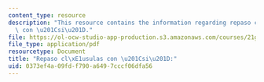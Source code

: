 ```yaml
---
content_type: resource
description: "This resource contains the information regarding repaso cl\xE1usulas\
  \ con \u201Csi\u201D."
file: https://ol-ocw-studio-app-production.s3.amazonaws.com/courses/21g-702-spanish-ii-spring-2004/0373ef4a09fdf790a6497cccf06dfa56_MIT21G_702S04_46claus.pdf
file_type: application/pdf
resourcetype: Document
title: "Repaso cl\xE1usulas con \u201Csi\u201D:"
uid: 0373ef4a-09fd-f790-a649-7cccf06dfa56
---
```

